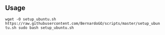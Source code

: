 ## Usage

`
wget -O setup_ubuntu.sh https://raw.githubusercontent.com/BernardoGO/scripts/master/setup_ubuntu.sh
sudo bash setup_ubuntu.sh
`